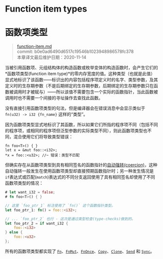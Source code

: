 # Function item types
# 函数项类型

>[function-item.md](https://github.com/rust-lang/reference/blob/master/src/types/function-item.md)\
>commit: b0e0ad6490d6517c19546b1023948986578fc378 \
>本章译文最后维护日期：2020-11-14

当被引用函数项、元组结构体的构造函数或枚举变体的构造函数时，会产生它们的*函数项类型(function item type)*的零内存宽度的值。这种类型（也就是此值）显式地标识了该函数——标识出的内容包括程序项定义时的名字、类型参数，及其定义时的生存期参数（不是后期绑定的生存期参数，后期绑定的生存期参数只在函数被调用时才被赋与）——所以该值不需要包含一个实际的函数指针，当此函数被调用时也不需要一个间接的寻址操作去查找此函数。

没有直接引用函数项类型的句法，但是编译器会在错误消息中会显示类似于 `fn(u32) -> i32 {fn_name}` 这样的“类型”。

因为函数项类型显式地标识了其函数，所以如果它们所指的程序项不同（包括不同的程序项，或相同的程序项但泛型参数的实际类型不同），则此函数项类型也不同，混合使用它们将导致类型错误：

```rust,compile_fail,E0308
fn foo<T>() { }
let x = &mut foo::<i32>;
*x = foo::<u32>; //~ 错误：类型不匹配
```

但确实存在从函数项类型到具有相同签名的函数指针的[自动强转(coercion)][coercion]，这种自动强转一般发生在使用函数项类型却直接预期函数指针时；另一种发生情况是 `if`表达式或匹配(`match`)表达式的不同分支返回使用了具有相同签名却使用了不同函数项类型的情况：

```rust
# let want_i32 = false;
# fn foo<T>() { }

// 这里 `foo_ptr_1` 标注使用了 `fn()` 这个函数指针类型。
let foo_ptr_1: fn() = foo::<i32>;

// ... `foo_ptr_2` 也行 - 这次是通过类型检查(type-checks)做到的。
let foo_ptr_2 = if want_i32 {
    foo::<i32>
} else {
    foo::<u32>
};
```

所有的函数项类型都实现了 [`Fn`]、[`FnMut`]、[`FnOnce`]、[`Copy`]、[`Clone`]、[`Send`] 和 [`Sync`]。

[`Clone`]: ../special-types-and-traits.md#clone
[`Copy`]: ../special-types-and-traits.md#copy
[`FnMut`]: https://doc.rust-lang.org/std/ops/trait.FnMut.html
[`FnOnce`]: https://doc.rust-lang.org/std/ops/trait.FnOnce.html
[`Fn`]: https://doc.rust-lang.org/std/ops/trait.Fn.html
[`Send`]: ../special-types-and-traits.md#send
[`Sync`]: ../special-types-and-traits.md#sync
[coercion]: ../type-coercions.md
[function pointers]: function-pointer.md

<!-- 2020-11-12-->
<!-- checked -->
